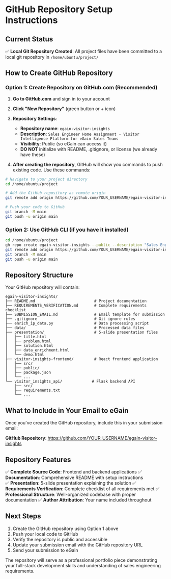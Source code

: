 # GitHub Repository Setup Instructions

## Current Status
✅ **Local Git Repository Created**: All project files have been committed to a local git repository in `/home/ubuntu/project/`

## How to Create GitHub Repository

### Option 1: Create Repository on GitHub.com (Recommended)

1. **Go to GitHub.com** and sign in to your account
2. **Click "New Repository"** (green button or + icon)
3. **Repository Settings**:
   - **Repository name**: `egain-visitor-insights`
   - **Description**: `Sales Engineer Home Assignment - Visitor Intelligence Platform for eGain Sales Teams`
   - **Visibility**: Public (so eGain can access it)
   - **DO NOT** initialize with README, .gitignore, or license (we already have these)

4. **After creating the repository**, GitHub will show you commands to push existing code. Use these commands:

```bash
# Navigate to your project directory
cd /home/ubuntu/project

# Add the GitHub repository as remote origin
git remote add origin https://github.com/YOUR_USERNAME/egain-visitor-insights.git

# Push your code to GitHub
git branch -M main
git push -u origin main
```

### Option 2: Use GitHub CLI (if you have it installed)

```bash
cd /home/ubuntu/project
gh repo create egain-visitor-insights --public --description "Sales Engineer Home Assignment - Visitor Intelligence Platform for eGain Sales Teams"
git remote add origin https://github.com/YOUR_USERNAME/egain-visitor-insights.git
git branch -M main
git push -u origin main
```

## Repository Structure

Your GitHub repository will contain:

```
egain-visitor-insights/
├── README.md                          # Project documentation
├── REQUIREMENTS_VERIFICATION.md       # Complete requirements checklist
├── SUBMISSION_EMAIL.md                # Email template for submission
├── .gitignore                         # Git ignore rules
├── enrich_ip_data.py                  # Data processing script
├── data/                              # Processed data files
├── presentation/                      # 5-slide presentation files
│   ├── title.html
│   ├── problem.html
│   ├── solution.html
│   ├── data_enrichment.html
│   └── demo.html
├── visitor-insights-frontend/         # React frontend application
│   ├── src/
│   ├── public/
│   ├── package.json
│   └── ...
└── visitor_insights_api/             # Flask backend API
    ├── src/
    ├── requirements.txt
    └── ...
```

## What to Include in Your Email to eGain

Once you've created the GitHub repository, include this in your submission email:

**GitHub Repository**: https://github.com/YOUR_USERNAME/egain-visitor-insights

## Repository Features

✅ **Complete Source Code**: Frontend and backend applications
✅ **Documentation**: Comprehensive README with setup instructions  
✅ **Presentation**: 5-slide presentation explaining the solution
✅ **Requirements Verification**: Complete checklist of all requirements met
✅ **Professional Structure**: Well-organized codebase with proper documentation
✅ **Author Attribution**: Your name included throughout

## Next Steps

1. Create the GitHub repository using Option 1 above
2. Push your local code to GitHub
3. Verify the repository is public and accessible
4. Update your submission email with the GitHub repository URL
5. Send your submission to eGain

The repository will serve as a professional portfolio piece demonstrating your full-stack development skills and understanding of sales engineering requirements.

